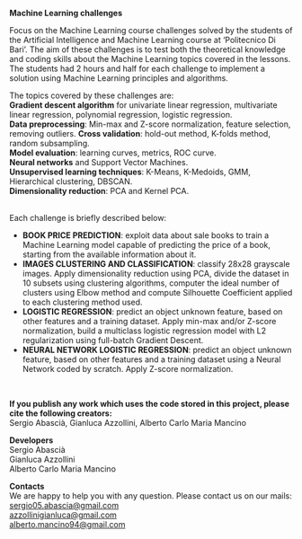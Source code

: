 **Machine Learning challenges** <br/> 

Focus on the Machine Learning course challenges solved by the students of the Artificial Intelligence and Machine Learning course at ‘Politecnico Di Bari’.
The aim of these challenges is to test both the theoretical knowledge and coding skills about the Machine Learning topics covered in the lessons. The students had 2 hours and half for each challenge to implement a solution using Machine Learning principles and algorithms. </br>

The topics covered by these challenges are: </br>
**Gradient descent algorithm** for univariate linear regression, multivariate linear regression, polynomial regression, logistic regression. </br>
**Data preprocessing**: Min-max and Z-score normalization, feature selection, removing outliers.
**Cross validation**: hold-out method, K-folds method, random subsampling. </br>
**Model evaluation**: learning curves, metrics, ROC curve. </br>
**Neural networks** and Support Vector Machines. </br>
**Unsupervised learning techniques**: K-Means, K-Medoids, GMM, Hierarchical clustering, DBSCAN. </br>
**Dimensionality reduction**: PCA and Kernel PCA. </br>
</br>

Each challenge is briefly described below:
- **BOOK PRICE PREDICTION**: exploit data about sale books to train a Machine Learning model capable of predicting the price of a book, starting from the available information about it.
- **IMAGES CLUSTERING AND CLASSIFICATION**: classify 28x28 grayscale images.
Apply dimensionality reduction using PCA, divide the dataset in 10 subsets using clustering algorithms, computer the ideal number of clusters using Elbow method and compute Silhouette Coefficient applied to each clustering method used.
- **LOGISTIC REGRESSION**: predict an object unknown feature, based on other features and a training dataset.
Apply min-max and/or Z-score normalization, build a multiclass logistic regression model with L2 regularization using full-batch Gradient Descent.
- **NEURAL NETWORK LOGISTIC REGRESSION**: predict an object unknown feature, based on other features and a training dataset using a Neural Network coded by scratch.
Apply Z-score normalization.
</br>

**If you publish any work which uses the code stored in this project, please cite the following creators:** <br/>
Sergio Abascià, Gianluca Azzollini, Alberto Carlo  Maria Mancino

**Developers** <br/>
Sergio Abascià  <br/>
Gianluca Azzollini <br/>
Alberto Carlo Maria Mancino <br/>

**Contacts** <br/>
We are happy to help you with any question. Please contact us on our mails: <br/>
sergio05.abascia@gmail.com <br/>
azzollinigianluca@gmail.com <br/>
alberto.mancino94@gmail.com <br/>
<br/>
